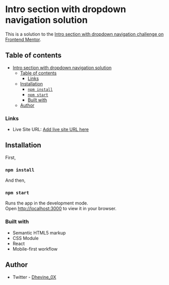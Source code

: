 # Intro section with dropdown navigation solution

This is a solution to the [Intro section with dropdown navigation challenge on Frontend Mentor](https://www.frontendmentor.io/challenges/intro-section-with-dropdown-navigation-ryaPetHE5).

## Table of contents

- [Intro section with dropdown navigation solution](#intro-section-with-dropdown-navigation-solution)
  - [Table of contents](#table-of-contents)
    - [Links](#links)
  - [Installation](#installation)
    - [`npm install`](#npm-install)
    - [`npm start`](#npm-start)
    - [Built with](#built-with)
  - [Author](#author)

### Links

- Live Site URL: [Add live site URL here](https://your-live-site-url.com)

## Installation
First, 
### `npm install`

And then, 

### `npm start`

Runs the app in the development mode.\
Open [http://localhost:3000](http://localhost:3000) to view it in your browser.


### Built with

- Semantic HTML5 markup
- CSS Module
- React
- Mobile-first workflow

## Author

- Twitter - [Dhevine_0X](https://www.twitter.com/Dhevine_0X)

